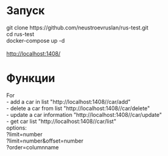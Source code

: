 <h1>Запуск</h1>
git clone https://github.com/neustroevruslan/rus-test.git
</br >cd rus-test
</br >docker-compose up -d
</br >
</br ><a href="http://localhost:1408/" target="_blank">http://localhost:1408/</a>
<h1>Функции</h1>
For
</br> - add a car in list "http://localhost:1408//car/add" 
</br> - delete a car from list "http://localhost:1408//car/delete"
</br> - update a car information "http://localhost:1408//car/update"
</br> - get car list "http://localhost:1408//car/list"
</br>       options:
</br>           ?limit=number
</br>           ?limit=number&offset=number
</br>           ?order=columnname
